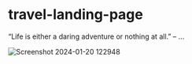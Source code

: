 # travel-landing-page

“Life is either a daring adventure or nothing at all.” – ...

![Screenshot 2024-01-20 122948](https://github.com/Anuvarshini-Sanjeevi/travel-landing-page/assets/156497595/6569e725-5b82-4c90-93ee-834d45df0371)
